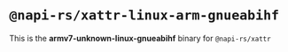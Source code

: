 # `@napi-rs/xattr-linux-arm-gnueabihf`

This is the **armv7-unknown-linux-gnueabihf** binary for `@napi-rs/xattr`
